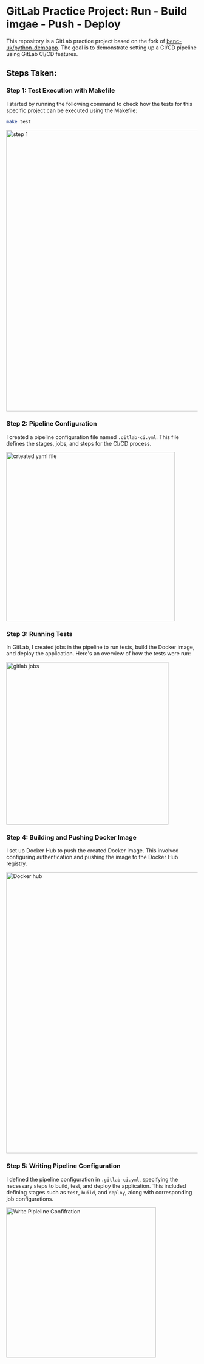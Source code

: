 # GitLab Practice Project: Run - Build imgae - Push - Deploy

This repository is a GitLab practice project based on the fork of [benc-uk/python-demoapp](https://github.com/benc-uk/python-demoapp.git). The goal is to demonstrate setting up a CI/CD pipeline using GitLab CI/CD features.

## Steps Taken:

### Step 1: Test Execution with Makefile

I started by running the following command to check how the tests for this specific project can be executed using the Makefile:

```bash
make test
```
<img width="738" alt="step 1" src="https://github.com/nishathmhd/DevOps-CICD-Projects/assets/117710744/e0172e12-3efd-4554-a3c1-5f93472b7205">


### Step 2: Pipeline Configuration

I created a pipeline configuration file named `.gitlab-ci.yml`. This file defines the stages, jobs, and steps for the CI/CD process.

<img width="444" alt="crteated yaml file" src="https://github.com/nishathmhd/DevOps-CICD-Projects/assets/117710744/355631e2-d854-4322-9e05-20666bf34634">


### Step 3: Running Tests

In GitLab, I created jobs in the pipeline to run tests, build the Docker image, and deploy the application. Here's an overview of how the tests were run:

<img width="427" alt="gitlab jobs" src="https://github.com/nishathmhd/DevOps-CICD-Projects/assets/117710744/53d438f4-af2a-46ec-81aa-665ab9046cdb">


### Step 4: Building and Pushing Docker Image

I set up Docker Hub to push the created Docker image. This involved configuring authentication and pushing the image to the Docker Hub registry.


<img width="738" alt="Docker hub" src="https://github.com/nishathmhd/DevOps-CICD-Projects/assets/117710744/a51dc0f2-ea8b-4f78-9622-b1f70bb6f3e5">

### Step 5: Writing Pipeline Configuration

I defined the pipeline configuration in `.gitlab-ci.yml`, specifying the necessary steps to build, test, and deploy the application. This included defining stages such as `test`, `build`, and `deploy`, along with corresponding job configurations.

<img width="394" alt="Write Pipleline Confifration" src="https://github.com/nishathmhd/DevOps-CICD-Projects/assets/117710744/9d75b0b3-660c-4134-912f-9d467e73c0c6">

